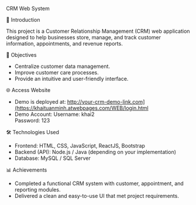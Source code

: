 CRM Web System

📌 Introduction

This project is a Customer Relationship Management (CRM) web application designed to help businesses store, manage, and track customer information, appointments, and revenue reports.

🎯 Objectives

- Centralize customer data management.
- Improve customer care processes.
- Provide an intuitive and user-friendly interface.

🌐 Access Website

- Demo is deployed at: http://your-crm-demo-link.com](https://khaituanminh.atwebpages.com/WEB/login.html
- Demo Account:
  Username: khai2   
  Password: 123
    
🛠️ Technologies Used

- Frontend: HTML, CSS, JavaScript, ReactJS, Bootstrap
- Backend (API): Node.js / Java (depending on your implementation)
- Database: MySQL / SQL Server

📊 Achievements

- Completed a functional CRM system with customer, appointment, and reporting modules.
- Delivered a clean and easy-to-use UI that met project requirements.
